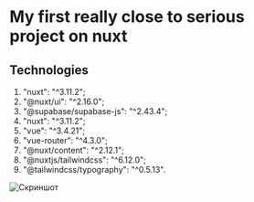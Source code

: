 # My first really close to serious project on nuxt

## Technologies

1. "nuxt": "^3.11.2";
2. "@nuxt/ui": "^2.16.0";
3. "@supabase/supabase-js": "^2.43.4";
4. "nuxt": "^3.11.2";
5. "vue": "^3.4.21";
6. "vue-router": "^4.3.0";
7. "@nuxt/content": "^2.12.1";
8. "@nuxtjs/tailwindcss": "^6.12.0";
9. "@tailwindcss/typography": "^0.5.13".

![Скриншот](/screen.png "screen1")
